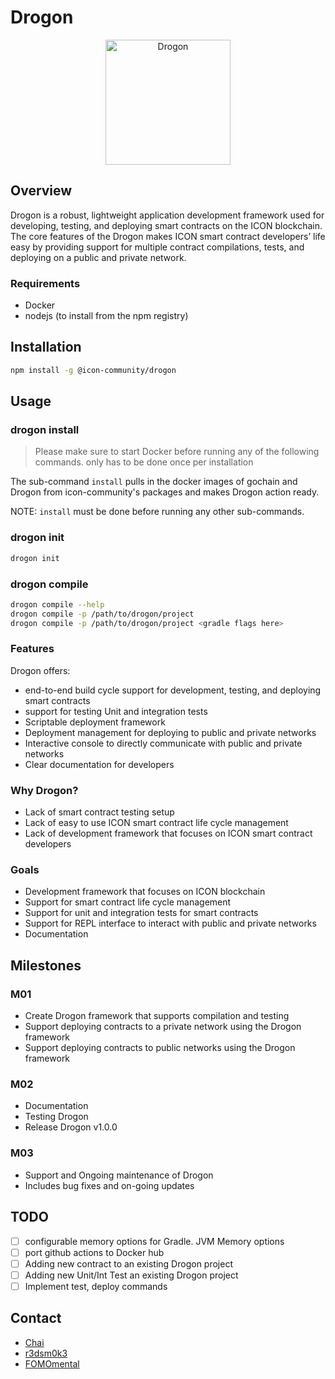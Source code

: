 # Drogon
<p align="center">
  <a href="https://drogon.io">
    <img alt="Drogon" src="docs/logo.png" width="200" />
  </a>
</p>


## Overview

Drogon is a robust, lightweight application development framework used for developing, testing, and deploying smart contracts on the ICON blockchain. The core features of the Drogon makes ICON smart contract developers’ life easy by providing support for multiple contract compilations, tests, and deploying on a public and private network.

### Requirements

- Docker
- nodejs (to install from the npm registry)

## Installation

```sh
npm install -g @icon-community/drogon
```

## Usage

### drogon install

> Please make sure to start Docker before running any of the following commands. only has to be done once per installation

The sub-command `install` pulls in the docker images of gochain and Drogon from icon-community's packages and makes Drogon action ready.

NOTE: `install` must be done before running any other sub-commands.

### drogon init

```sh
drogon init
```

### drogon compile

```sh
drogon compile --help
drogon compile -p /path/to/drogon/project
drogon compile -p /path/to/drogon/project <gradle flags here>
```

### Features

Drogon offers:

- end-to-end build cycle support for development, testing, and deploying smart contracts
- support for testing Unit and integration tests
- Scriptable deployment framework
- Deployment management for deploying to public and private networks
- Interactive console to directly communicate with public and private networks
- Clear documentation for developers

### Why Drogon?

- Lack of smart contract testing setup
- Lack of easy to use ICON smart contract life cycle management
- Lack of development framework that focuses on ICON smart contract developers

### Goals

- Development framework that focuses on ICON blockchain
- Support for smart contract life cycle management
- Support for unit and integration tests for smart contracts
- Support for REPL interface to interact with public and private networks
- Documentation

## Milestones

### M01

- Create Drogon framework that supports compilation and testing
- Support deploying contracts to a private network using the Drogon framework
- Support deploying contracts to public networks using the Drogon framework

### M02

- Documentation
- Testing Drogon
- Release Drogon v1.0.0

### M03

- Support and Ongoing maintenance of Drogon
- Includes bug fixes and on-going updates

## TODO

- [ ] configurable memory options for Gradle. JVM Memory options
- [ ] port github actions to Docker hub
- [ ] Adding new contract to an existing Drogon project
- [ ] Adding new Unit/Int Test an existing Drogon project
- [ ] Implement test, deploy commands

## Contact

- [Chai](https://twitter.com/ant4g0nist)
- [r3dsm0k3](https://twitter.com/r3dsm0k3)
- [FOMOmental](https://twitter.com/FOMOmental)

